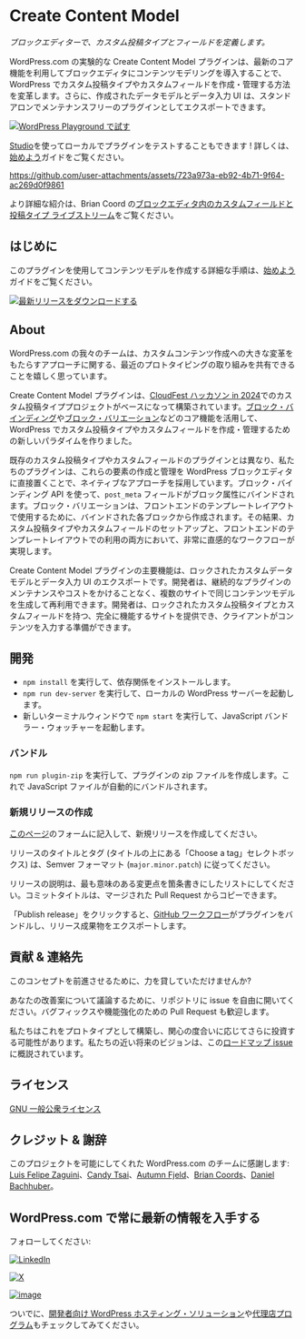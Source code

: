 <!-- 
# Create Content Model
 -->
# Create Content Model

<!-- 
_Define custom post types & fields in the Block Editor._
 -->
_ブロックエディターで、カスタム投稿タイプとフィールドを定義します。_

<!-- 
WordPress.com’s experimental Create Content Model plugin transforms the way custom post types and custom fields are created and managed in WordPress by making use of the latest core features to bring content modeling into the Block Editor. Additionally, the created data model and data entry UI can be exported as a standalone, maintenance-free plugin.
 -->
WordPress.com の実験的な Create Content Model プラグインは、最新のコア機能を利用してブロックエディタにコンテンツモデリングを導入することで、WordPress でカスタム投稿タイプやカスタムフィールドを作成・管理する方法を変革します。さらに、作成されたデータモデルとデータ入力 UI は、スタンドアロンでメンテナンスフリーのプラグインとしてエクスポートできます。

<!-- 
[![Try in WordPress Playground](https://img.shields.io/badge/Try%20in%20WordPress%20Playground-blue?style=for-the-badge)](https://playground.wordpress.net/?blueprint-url=https://raw.githubusercontent.com/Automattic/create-content-model/trunk/blueprint.json)
 -->
[![WordPress Playground で試す](https://img.shields.io/badge/Try%20in%20WordPress%20Playground-blue?style=for-the-badge)](https://playground.wordpress.net/?blueprint-url=https://raw.githubusercontent.com/Automattic/create-content-model/trunk/blueprint.json)

<!-- 
You can also test out the plugin locally with [Studio](https://developer.wordpress.com/studio/?utm_source=github&utm_medium=readme&utm_campaign=create-content-model)! Check out the [Get Started](/get-started.md#test-locally-with-studio) guide for details.
 -->
[Studio](https://developer.wordpress.com/studio/?utm_source=github&utm_medium=readme&utm_campaign=create-content-model)を使ってローカルでプラグインをテストすることもできます ! 詳しくは、[始めよう](/get-started.md#test-locally-with-studio)ガイドをご覧ください。

<!-- 
https://github.com/user-attachments/assets/723a973a-eb92-4b71-9f64-ac269d0f9861
 -->
https://github.com/user-attachments/assets/723a973a-eb92-4b71-9f64-ac269d0f9861

<!-- 
For a more thorough introduction, check out Brian Coord's [Custom fields and post types inside the block editor livestream](https://www.youtube.com/watch?v=VLB3OkgNOTs).
 -->
より詳細な紹介は、Brian Coord の[ブロックエディタ内のカスタムフィールドと投稿タイプ ライブストリーム](https://www.youtube.com/watch?v=VLB3OkgNOTs)をご覧ください。

<!-- 
## Getting Started
 -->
## はじめに

<!-- 
Find detailed instructions on creating your content model using this plugin in the [Get Started](/get-started.md) guide.
 -->
このプラグインを使用してコンテンツモデルを作成する詳細な手順は、[始めよう](/get-started.md)ガイドをご覧ください。

<!-- 
[![Download Latest Release](https://img.shields.io/badge/Download%20Latest%20Release-blue?style=for-the-badge)](https://github.com/Automattic/create-content-model/releases/latest/download/create-content-model.zip)
 -->
[![最新リリースをダウンロードする](https://img.shields.io/badge/Download%20Latest%20Release-blue?style=for-the-badge)](https://github.com/Automattic/create-content-model/releases/latest/download/create-content-model.zip)

<!-- 
## About
 -->
## About

<!-- 
Our team at WordPress.com is excited to share our recent prototyping efforts on game changing approaches to custom content creation. 
 -->
WordPress.com の我々のチームは、カスタムコンテンツ作成への大きな変革をもたらすアプローチに関する、最近のプロトタイピングの取り組みを共有できることを嬉しく思っています。

<!-- 
The Create Content Model plugin builds upon our custom post types project at the [CloudFest Hackathon in 2024](https://wordpress.com/blog/2024/04/15/custom-post-types-wordpress-admin/?utm_source=github&utm_medium=readme&utm_campaign=create-content-model). We’ve leveraged core functionality, like [block bindings](https://make.wordpress.org/core/2024/03/06/new-feature-the-block-bindings-api/) and [block variations](https://developer.wordpress.org/block-editor/reference-guides/block-api/block-variations/), to create a new paradigm for creating and managing custom post types and custom fields in WordPress.
 -->
Create Content Model プラグインは、[CloudFest ハッカソン in 2024](https://wordpress.com/blog/2024/04/15/custom-post-types-wordpress-admin/?utm_source=github&utm_medium=readme&utm_campaign=create-content-model)でのカスタム投稿タイププロジェクトがベースになって構築されています。[ブロック・バインディング](https://make.wordpress.org/core/2024/03/06/new-feature-the-block-bindings-api/)や[ブロック・バリエーション](https://developer.wordpress.org/block-editor/reference-guides/block-api/block-variations/)などのコア機能を活用して、WordPress でカスタム投稿タイプやカスタムフィールドを作成・管理するための新しいパラダイムを作りました。

<!-- 
Unlike existing custom post type and custom field plugins, our plugin takes a native approach by putting the creation and management of these elements directly in the WordPress Block Editor. Using the Block Bindings API, `post_meta` fields are bound to block attributes. Block variations are created from each bound block for use in front-end template layouts. The result is an extremely intuitive workflow for both the setup of custom post types and fields and their usage in front-end templating.
 -->
既存のカスタム投稿タイプやカスタムフィールドのプラグインとは異なり、私たちのプラグインは、これらの要素の作成と管理を WordPress ブロックエディタに直接置くことで、ネイティブなアプローチを採用しています。ブロック・バインディング API を使って、`post_meta` フィールドがブロック属性にバインドされます。ブロック・バリエーションは、フロントエンドのテンプレートレイアウトで使用するために、バインドされた各ブロックから作成されます。その結果、カスタム投稿タイプやカスタムフィールドのセットアップと、フロントエンドのテンプレートレイアウトでの利用の両方において、非常に直感的なワークフローが実現します。

<!-- 
A key feature of the Create Content Model plugin is the export of a locked custom data model and a data entry UI. Developers can generate and reuse the same content models on multiple sites without ongoing plugin maintenance or costs. They can hand off fully functional sites with locked custom post types and fields, ready for clients to populate the content.
 -->
Create Content Model プラグインの主要機能は、ロックされたカスタムデータモデルとデータ入力 UI のエクスポートです。開発者は、継続的なプラグインのメンテナンスやコストをかけることなく、複数のサイトで同じコンテンツモデルを生成して再利用できます。開発者は、ロックされたカスタム投稿タイプとカスタムフィールドを持つ、完全に機能するサイトを提供でき、クライアントがコンテンツを入力する準備ができます。

<!-- 
## Development
 -->
## 開発

<!-- 
* Run `npm install` to install the dependencies
* Run `npm run dev-server` to start the local WordPress server
* In a new terminal window, run `npm start` to start the JavaScript bundler watcher
 -->
* `npm install` を実行して、依存関係をインストールします。
* `npm run dev-server` を実行して、ローカルの WordPress サーバーを起動します。
* 新しいターミナルウィンドウで `npm start` を実行して、JavaScript バンドラー・ウォッチャーを起動します。

<!-- 
### Bundling
 -->
### バンドル

<!-- 
Run `npm run plugin-zip` to create a zip file of the plugin. This will automatically bundle the JavaScript files.
 -->
`npm run plugin-zip` を実行して、プラグインの zip ファイルを作成します。これで JavaScript ファイルが自動的にバンドルされます。

<!-- 
### Creating a new release
 -->
### 新規リリースの作成

<!-- 
Create a new release by filling the form on [this page](https://github.com/Automattic/create-content-model/releases/new).
 -->
[このページ](https://github.com/Automattic/create-content-model/releases/new)のフォームに記入して、新規リリースを作成してください。

<!-- 
The release title and tag ("Choose a tag" selectbox, above the title) should be in the Semver format (`major.minor.patch`).
 -->
リリースのタイトルとタグ (タイトルの上にある「Choose a tag」セレクトボックス) は、Semver フォーマット (`major.minor.patch`) に従ってください。

<!-- 
The release description should be a list of bullet points of the most meaningful changes. You can copy the commit title from the merged PRs.
 -->
リリースの説明は、最も意味のある変更点を箇条書きにしたリストにしてください。コミットタイトルは、マージされた Pull Request からコピーできます。

<!-- 
After clicking "Publish release," a [GitHub workflow](https://github.com/Automattic/create-content-model/blob/trunk/.github/workflows/release.yml) will bundle the plugin and export the release artifact.
 -->
「Publish release」をクリックすると、[GitHub ワークフロー](https://github.com/Automattic/create-content-model/blob/trunk/.github/workflows/release.yml)がプラグインをバンドルし、リリース成果物をエクスポートします。

<!-- 
## Contribute & Contact
 -->
## 貢献 & 連絡先

<!-- 
Want to help us move this concept forward?
 -->
このコンセプトを前進させるために、力を貸していただけませんか?

<!-- 
Feel free to open an issue in the repo to discuss your proposed improvement. Pull requests are welcome for bug fixes and enhancements.
 -->
あなたの改善案について議論するために、リポジトリに issue を自由に開いてください。バグフィックスや機能強化のための Pull Request も歓迎します。

<!-- 
We built this as a prototype and may invest into it further based on level of interest. Our near term vision is outlined in this [roadmap issue](https://github.com/Automattic/create-content-model/issues/77).
 -->
私たちはこれをプロトタイプとして構築し、関心の度合いに応じてさらに投資する可能性があります。私たちの近い将来のビジョンは、この[ロードマップ issue](https://github.com/Automattic/create-content-model/issues/77)に概説されています。

<!-- 
## Licensing
 -->
## ライセンス

<!-- 
[GNU General Public License](/LICENSE.md)
 -->
[GNU 一般公衆ライセンス](/LICENSE.md)

<!-- 
## Credits & Acknowledgements
 -->
## クレジット & 謝辞

<!-- 
We’d like to thank the team at WordPress.com who made this project possible: [Luis Felipe Zaguini](https://github.com/zaguiini), [Candy Tsai](https://github.com/candy02058912), [Autumn Fjeld](https://github.com/autumnfjeld), [Brian Coords](https://github.com/bacoords), [Daniel Bachhuber](https://github.com/danielbachhuber).
 -->
このプロジェクトを可能にしてくれた WordPress.com のチームに感謝します: [Luis Felipe Zaguini](https://github.com/zaguiini)、[Candy Tsai](https://github.com/candy02058912)、[Autumn Fjeld](https://github.com/autumnfjeld)、[Brian Coords](https://github.com/bacoords)、[Daniel Bachhuber](https://github.com/danielbachhuber)。

<!-- 
## Stay in the Loop with WordPress.com
 -->
## WordPress.com で常に最新の情報を入手する

<!-- 
Follow us:
 -->
フォローしてください:

<!-- 
[![LinkedIn](https://img.shields.io/badge/LinkedIn-0077B5?style=for-the-badge&logo=linkedin&logoColor=white)](https://www.linkedin.com/showcase/wordpress.com)
 -->
[![LinkedIn](https://img.shields.io/badge/LinkedIn-0077B5?style=for-the-badge&logo=linkedin&logoColor=white)](https://www.linkedin.com/showcase/wordpress.com)

<!-- 
[![X](https://img.shields.io/badge/X-000000?style=for-the-badge&logo=x&logoColor=white)](https://x.com/wordpressdotcom)
 -->
[![X](https://img.shields.io/badge/X-000000?style=for-the-badge&logo=x&logoColor=white)](https://x.com/wordpressdotcom)

<!-- 
[![image](https://img.shields.io/badge/Instagram-E4405F?style=for-the-badge&logo=instagram&logoColor=white)](https://www.instagram.com/wordpressdotcom)
 -->
[![image](https://img.shields.io/badge/Instagram-E4405F?style=for-the-badge&logo=instagram&logoColor=white)](https://www.instagram.com/wordpressdotcom)

<!-- Later we can add developers newsletter -->

<!-- 
And while you’re at it, check out our [WordPress hosting solution for developers](https://wordpress.com/hosting?utm_source=github&utm_medium=readme&utm_campaign=create-content-model) and [our agency program](https://wordpress.com/for-agencies/?utm_source=github&utm_medium=readme&utm_campaign=create-content-model).
 -->
ついでに、[開発者向け WordPress ホスティング・ソリューション](https://wordpress.com/hosting?utm_source=github&utm_medium=readme&utm_campaign=create-content-model)や[代理店プログラム](https://wordpress.com/for-agencies/?utm_source=github&utm_medium=readme&utm_campaign=create-content-model)もチェックしてみてください。